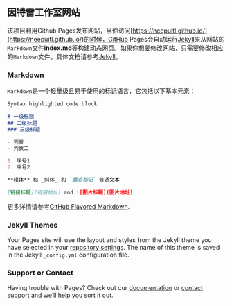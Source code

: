 ## 因特雷工作室网站
该项目利用Github Pages发布网站，当你访问[https://neepuitl.github.io/](https://neepuitl.github.io/)的时候，GitHub Pages会自动运行[Jekyll](https://jekyllrb.com/)来从网站的`Markdown`文件**index.md**等构建动态网页。如果你想要修改网站，只需要修改相应的`Markdown`文件，具体文档请参考[Jekyll](https://jekyllrb.com/)。

### Markdown
`Markdown`是一个轻量级且易于使用的标记语言，它包括以下基本元素：

```markdown
Syntax highlighted code block

# 一级标题
## 二级标题
### 三级标题

- 列表一
- 列表二

1. 序号1
2. 序号2

**粗体** 和 _斜体_ 和 `重点标记` 普通文本

[链接标题](链接地址) and ![图片标题](图片地址)
```

更多详情请参考[GitHub Flavored Markdown](https://guides.github.com/features/mastering-markdown/).

### Jekyll Themes

Your Pages site will use the layout and styles from the Jekyll theme you have selected in your [repository settings](https://github.com/neepuitl/neepuitl.github.io/settings). The name of this theme is saved in the Jekyll `_config.yml` configuration file.

### Support or Contact

Having trouble with Pages? Check out our [documentation](https://help.github.com/categories/github-pages-basics/) or [contact support](https://github.com/contact) and we’ll help you sort it out.
